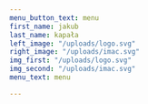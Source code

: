 ```yaml
---
menu_button_text: menu
first_name: jakub
last_name: kapała
left_image: "/uploads/logo.svg"
right_image: "/uploads/imac.svg"
img_first: "/uploads/logo.svg"
img_second: "/uploads/imac.svg"
menu_text: menu

---
```

